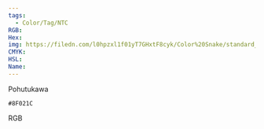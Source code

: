 ```yaml
---
tags:
  - Color/Tag/NTC
RGB:
Hex:
img: https://filedn.com/l0hpzxl1f01yT7GHxtF8cyk/Color%20Snake/standard_csv_to_svg//8F021C.svg
CMYK:
HSL:
Name:
---
```

Pohutukawa
```palette
#8F021C
```
RGB
